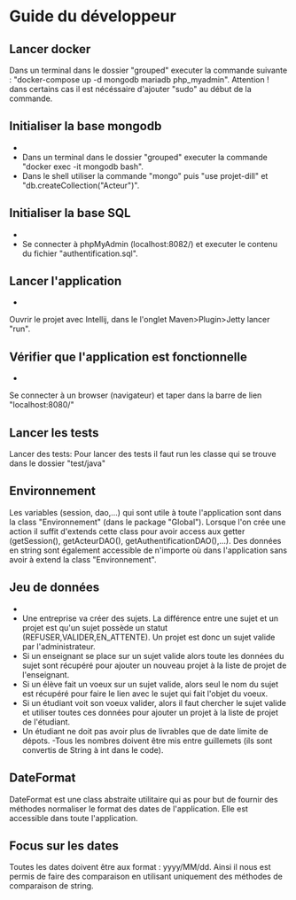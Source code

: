Guide du développeur
==
Lancer docker
--
Dans un terminal dans le dossier "grouped" executer la commande suivante : "docker-compose up -d mongodb mariadb php_myadmin".
Attention ! dans certains cas il est nécéssaire d'ajouter "sudo" au début de la commande.

Initialiser la base mongodb
--
-
- Dans un terminal dans le dossier "grouped" executer la commande "docker exec -it mongodb bash".
- Dans le shell utiliser la commande "mongo" puis "use projet-dill" et "db.createCollection("Acteur")".

Initialiser la base SQL
--
-
- Se connecter à phpMyAdmin (localhost:8082/) et executer le contenu du fichier "authentification.sql".


Lancer l'application
--

-
Ouvrir le projet avec Intellij, dans le l'onglet Maven>Plugin>Jetty lancer "run".
	
	
Vérifier que l'application est fonctionnelle
--

-
Se connecter à un browser (navigateur) et taper dans la barre de lien "localhost:8080/"
	
Lancer les tests
--
Lancer des tests: Pour lancer des tests il faut run les classe qui se trouve dans le dossier "test/java"

Environnement
--
Les variables (session, dao,...) qui sont utile à toute l'application sont dans la class "Environnement" (dans le package "Global"). Lorsque l'on crée une action il suffit d'extends cette class  pour avoir access aux getter (getSession(), getActeurDAO(), getAuthentificationDAO(),...). Des données en string sont également accessible de n'importe où dans l'application sans avoir à extend la class "Environnement".

Jeu de données
--
-
- Une entreprise va créer des sujets. La différence entre une sujet et un projet est qu'un sujet possède un statut (REFUSER,VALIDER,EN_ATTENTE). Un projet est donc un sujet valide par l'administrateur.
- Si un enseignant se place sur un sujet valide alors toute les données du sujet sont récupéré pour ajouter un nouveau projet à la liste de projet de l'enseignant.
- Si un élève fait un voeux sur un sujet valide, alors seul le nom du sujet est récupéré pour faire le lien avec le sujet qui fait l'objet du voeux. 
- Si un étudiant voit son voeux valider, alors il faut chercher le sujet valide et utiliser toutes ces données pour ajouter un projet à la liste de projet de l'étudiant.
- Un étudiant ne doit pas avoir plus de livrables que de date limite de dépots.
-Tous les nombres doivent être mis entre guillemets (ils sont convertis de String à int dans le code).

DateFormat
--
DateFormat est une class abstraite utilitaire qui as pour but de fournir des méthodes normaliser le format des dates de l'application. Elle est accessible dans toute l'application.

Focus sur les dates
--
Toutes les dates doivent être aux format : yyyy/MM/dd. Ainsi il nous est permis de faire des comparaison en utilisant uniquement des méthodes de comparaison de string.








